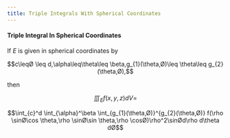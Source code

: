 ```yaml
---
title: Triple Integrals With Spherical Coordinates
---
```


#### Triple Integral In Spherical Coordinates
If $E$ is given in spherical coordinates by

$$c\leqØ \leq d,\alpha\leq\theta\leq \beta,g_{1}(\theta,Ø)\leq \theta\leq g_{2}(\theta,Ø),$$

then

$$\iiint_{E}f(x,y,z)dV=$$

$$\int_{c}^d \int_{\alpha}^\beta \int_{g_{1}(\theta,Ø)}^{g_{2}(\theta,Ø)} f(\rho \sinØ\cos \theta,\rho \sinØ\sin \theta,\rho \cosØ)\rho^2\sinØd\rho d\theta dØ$$
